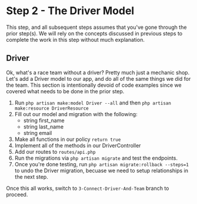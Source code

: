 # Step 2 - The Driver Model
This step, and all subsequent steps assumes that you've gone through the prior step(s). We will rely on the concepts discussed in previous steps to complete the work in this step without much explanation.

## Driver
Ok, what's a race team without a driver? Pretty much just a mechanic shop. Let's add a Driver model to our app, and do all of the same things we did for the team. This section is intentionally devoid of code examples since we covered what needs to be done in the prior step.

1. Run `php artisan make:model Driver --all` and then `php artisan make:resource DriverResource`
1. Fill out our model and migration with the following:
    - string first_name
    - string last_name
    - string email
1. Make all functions in our policy `return true`
1. Implement all of the methods in our DriverController
1. Add our routes to `routes/api.php`
1. Run the migrations via `php artisan migrate` and test the endpoints.
1. Once you're done testing, run `php artisan migrate:rollback --steps=1` to undo the Driver migration, becuase we need to setup relationships in the next step.

Once  this all works, switch to `3-Connect-Driver-And-Team` branch to proceed.
